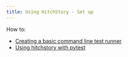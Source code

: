 ```yaml
---
title: Using HitchStory - Set up
---
```


How to:

- [Creating a basic command line test runner](basic-cli)
- [Using hitchstory with pytest](pytest)


